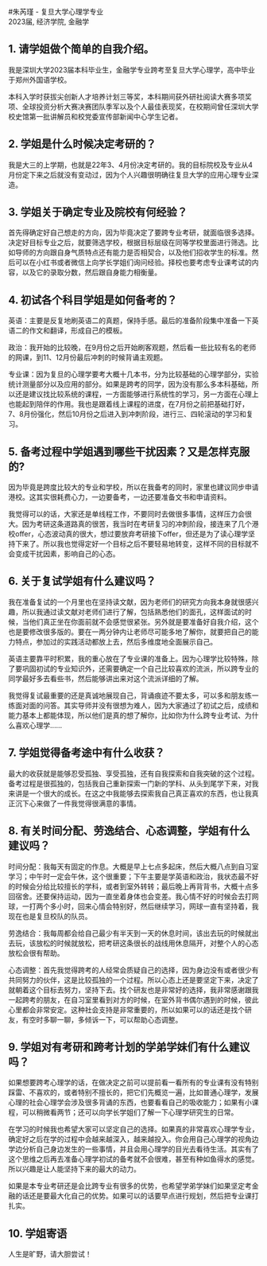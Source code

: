 #朱芮瑾 - 复旦大学心理学专业<br>2023届, 经济学院, 金融学

## 1. 请学姐做个简单的自我介绍。

我是深圳大学2023届本科毕业生，金融学专业跨考至复旦大学心理学，高中毕业于郑州外国语学校。

本科入学时获拔尖创新人才培养计划三等奖，本科期间获外研社阅读大赛多项奖项、全球投资分析大赛决赛团队季军以及个人最佳表现奖，在校期间曾任深圳大学校史馆第一批讲解员和校党委宣传部新闻中心学生记者。

## 2. 学姐是什么时候决定考研的？

我是大三的上学期，也就是22年3、4月份决定考研的。我的目标院校及专业从4月份定下来之后就没有变动过，因为个人兴趣很明确往复旦大学的应用心理专业深造。

## 3. 学姐关于确定专业及院校有何经验？

首先得确定好自己想走的方向，因为毕竟决定了要跨专业考研，就面临很多选择。决定好目标专业之后，就要筛选学校，根据目标层级在同等学校里面进行筛选。比如导师的方向跟自身气质特点还有能力是否相契合，以及他们招收学生的标准。然后可以在小红书或者微信上向学长学姐们询问经验。择校也要考虑专业课考试的内容，以及它的录取分数，然后跟自身能力相衡量。

## 4. 初试各个科目学姐是如何备考的？

英语：主要是反复地刷英语二的真题，保持手感。最后的准备阶段集中准备一下英语二的作文和翻译，形成自己的模板。

政治：我开始的比较晚，在9月份之后开始刷客观题，然后看一些比较有名的老师的网课，到11、12月份最后冲刺的时候背诵主观题。

专业课：因为复旦的心理学要考大概十几本书，分为比较基础的心理学部分，实验统计测量部分以及应用的部分。如果是跨考的同学，因为没有那么多本科基础，所以还是建议找比较系统的课程，一方面能够进行系统性的学习，另一方面在心理上也能起到陪伴的作用。我也是跟着线上课程的进度，在7月份之前把基础打好，7、8月份强化，然后10月份之后进入到冲刺阶段，进行三、四轮滚动的学习和复习。

## 5. 备考过程中学姐遇到哪些干扰因素？又是怎样克服的?

因为毕竟是跨度比较大的专业和学校，所以在我备考的同时，家里也建议同步申请港校。这其实很耗费心力，一边要备考，一边还要准备文书和申请资料。

我觉得可以的话，大家还是单线程工作，不要同时去做很多事情，这样压力会很大。因为考研这条道路真的很苦，我当时在考研复习的冲刺阶段，接连来了几个港校offer，心态波动真的很大，想过要放弃考研接下offer，但还是为了读心理学坚持下来了。所以我也觉得定好一个目标之后不要轻易地转变，这样不同的目标就不会变成干扰因素，影响自己的心态。

## 6. 关于复试学姐有什么建议吗？

我在准备复试的一个月里也在坚持读文献，因为老师们的研究方向我本身就很感兴趣，所以我通过读文献对老师们进行了解，包括熟悉他们的面孔，这样面试的时候，当他们真正坐在你面前就不会感觉很紧张。另外就是要准备好自我介绍，这个也是要修改很多版的。要在一两分钟内让老师尽可能多地了解你，就要把自己的能力特点，参加过的实践活动都放上去，然后多维度地全面展示自己。

英语主要靠平时积累，我的重心放在了专业课的准备上。因为心理学比较特殊，除了要巩固初试的专业知识外，还需要确定一个自己比较喜欢的流派，所以跨专业的同学最好多去看些书，然后能够讲出来对这个流派详细的了解。 

我觉得复试最重要的还是真诚地展现自己，背诵痕迹不要太多，可以多和朋友练一练面对面的问答。其实导师并没有很想为难人，因为大家通过了初试之后，成绩和能力基本上都能体现，所以他们是真的想了解你，比如你为什么跨专业考试、为什么喜欢心理学……

## 7. 学姐觉得备考途中有什么收获？

最大的收获就是能够忍受孤独、享受孤独，还有自我探索和自我突破的这个过程。备考过程是很孤独的，包括我自己重新探索一门新的学科、从头到尾学下来，对我来讲是一个很大的成长。在这之中我能够去探索我自己真正喜欢的东西，也让我真正沉下心来做了一件我觉得很满意的事情。

## 8. 有关时间分配、劳逸结合、心态调整，学姐有什么建议吗？

时间分配：我每天有固定的作息。大概是早上七点多起床，然后大概八点到自习室学习；中午时一定会午休，这个很重要；下午主要是学英语和政治，我状态最不好的时候会分给比较擅长的学科，或者到室外转转；最后晚上再背背书，大概十点多回宿舍。还要保持运动，因为一直坐着身体也会变差。我心情不好的时候会去打网球，一打两个多小时，回来心情会特别好，然后继续学习，网球一直有坚持着，我现在也是复旦校队的队员。

劳逸结合：我每周都会给自己最少有半天到一天的休息时间，该出去玩的时候就出去玩，该放松的时候就放松，把考研这条很长的战线用休息隔开，对整个人的心态放松会很有帮助。

心态调整：首先我觉得跨考的人经常会质疑自己的选择，因为身边没有或者很少有共同努力的伙伴，这是比较孤独的一个过程。所以心态上还是要坚定下来，决定了就朝着这个目标去努力，坚持下去。找个研友也是非常好的选择，我非常感谢跟我一起跨考的朋友，在自习室里看到对方的时候，在室外背书偶尔遇到的时候，彼此心里都会非常安定。这种社会支持是非常重要的，所以如果可以的话还是找个研友，有空时多聊一聊，多倾诉一下，可以帮助心态调整。

## 9. 学姐对有考研和跨考计划的学弟学妹们有什么建议吗？

如果想要跨考心理学的话，在做决定之前可以提前看一看所有的专业课有没有特别踩雷、不喜欢的，或者特别不擅长的，把它们先概览一遍，比如普通心理学，发展心理的社会心理学会涉及很多背诵的东西，也要看看自己的吸收能力；如果有小课程，可以稍微看两节；还可以向学长学姐们了解一下心理学研究生的日常。

在学习的时候我也希望大家可以坚定自己的选择。如果真的非常喜欢心理学专业，确定好之后在学的过程中会越来越深入，越来越投入。你会用自己心理学的视角边学边分析自己身边发生的一些事情，并且会用心理学的目光去看待生活。其实有了这个思维之后再去准备心理学初试的备考就不会很难，甚至有种如鱼得水的感觉。所以兴趣是让人能坚持下来的最大的动力。

如果是本专业考研还是会比跨专业有很多的优势，也希望学弟学妹们如果坚定考金融的话还是要最大化自己的优势。如果可以的话要早点进行规划，然后把专业课打扎实。

## 10. 学姐寄语

人生是旷野，请大胆尝试！

